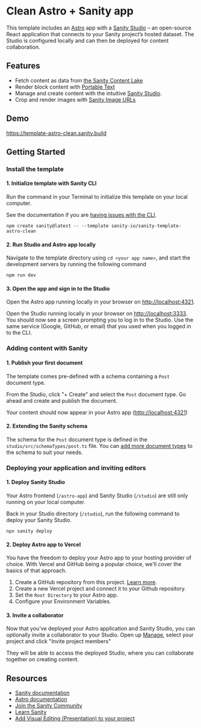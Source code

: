 # Clean Astro + Sanity app

This template includes an [Astro](https://astro.build/) app with a [Sanity Studio](https://www.sanity.io/) – an open-source React application that connects to your Sanity project’s hosted dataset. The Studio is configured locally and can then be deployed for content collaboration.

## Features

- Fetch content as data from [the Sanity Content Lake](https://www.sanity.io/docs/datastore)
- Render block content with [Portable Text](https://www.sanity.io/docs/presenting-block-text)
- Manage and create content with the intuitive [Sanity Studio](https://www.sanity.io/docs/sanity-studio).
- Crop and render images with [Sanity Image URLs](https://www.sanity.io/docs/presenting-images)

## Demo

https://template-astro-clean.sanity.build

## Getting Started

### Install the template

#### 1. Initialize template with Sanity CLI

Run the command in your Terminal to initialize this template on your local computer.

See the documentation if you are [having issues with the CLI](https://www.sanity.io/help/cli-errors).

```shell
npm create sanity@latest -- --template sanity-io/sanity-template-astro-clean
```

#### 2. Run Studio and Astro app locally

Navigate to the template directory using `cd <your app name>`, and start the development servers by running the following command

```shell
npm run dev
```

#### 3. Open the app and sign in to the Studio

Open the Astro app running locally in your browser on [http://localhost:4321](http://localhost:4321).

Open the Studio running locally in your browser on [http://localhost:3333](http://localhost:3333). You should now see a screen prompting you to log in to the Studio. Use the same service (Google, GitHub, or email) that you used when you logged in to the CLI.

### Adding content with Sanity

#### 1. Publish your first document

The template comes pre-defined with a schema containing a `Post` document type.

From the Studio, click "+ Create" and select the `Post` document type. Go ahead and create and publish the document.

Your content should now appear in your Astro app ([http://localhost:4321](http://localhost:4321))

#### 2. Extending the Sanity schema

The schema for the `Post` document type is defined in the `studio/src/schemaTypes/post.ts` file. You can [add more document types](https://www.sanity.io/docs/schema-types) to the schema to suit your needs.

### Deploying your application and inviting editors

#### 1. Deploy Sanity Studio

Your Astro frontend (`/astro-app`) and Sanity Studio (`/studio`) are still only running on your local computer.

Back in your Studio directory (`/studio`), run the following command to deploy your Sanity Studio.

```shell
npx sanity deploy
```

#### 2. Deploy Astro app to Vercel

You have the freedom to deploy your Astro app to your hosting provider of choice. With Vercel and GitHub being a popular choice, we'll cover the basics of that approach.

1. Create a GitHub repository from this project. [Learn more](https://docs.github.com/en/migrations/importing-source-code/using-the-command-line-to-import-source-code/adding-locally-hosted-code-to-github).
2. Create a new Vercel project and connect it to your Github repository.
3. Set the `Root Directory` to your Astro app.
4. Configure your Environment Variables.

#### 3. Invite a collaborator

Now that you’ve deployed your Astro application and Sanity Studio, you can optionally invite a collaborator to your Studio. Open up [Manage](https://www.sanity.io/manage), select your project and click "Invite project members"

They will be able to access the deployed Studio, where you can collaborate together on creating content.

## Resources

- [Sanity documentation](https://www.sanity.io/docs/)
- [Astro documentation](https://docs.astro.build/en/getting-started/)
- [Join the Sanity Community](https://slack.sanity.io)
- [Learn Sanity](https://www.sanity.io/learn)
- [Add Visual Editing (Presentation) to your project](https://www.sanity.io/guides/sanity-astro-blog)
